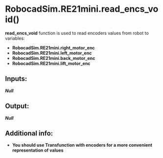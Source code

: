<h1> RobocadSim.RE21mini.read_encs_void()  </h1>
  
<strong>read_encs_void</strong> function is used to read encoders values from robot to variables:  
<ul>
  <li><strong>RobocadSim.RE21mini.right_motor_enc</strong></li> 
  <li><strong>RobocadSim.RE21mini.left_motor_enc</strong></li>
  <li><strong>RobocadSim.RE21mini.back_motor_enc</strong></li>
  <li><strong>RobocadSim.RE21mini.lift_motor_enc</strong></li>
</ul>

<h2><strong> Inputs: </strong></h2>  
<strong><em>Null</em></strong>
  
<h2><strong> Output: </strong></h2>
<strong><em>Null</em></strong>

<h2><strong> Additional info: </strong></h2>
<ul>
<li><strong>You should use Transfunction with encoders for a more convenient representation of values</strong></li>
</ul>
